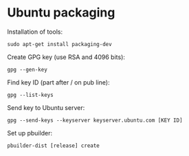 # Ubuntu packaging

Installation of tools:

```
sudo apt-get install packaging-dev
```

Create GPG key (use RSA and 4096 bits):

```
gpg --gen-key
```

Find key ID (part after / on pub line):

```
gpg --list-keys
```

Send key to Ubuntu server:

```
gpg --send-keys --keyserver keyserver.ubuntu.com [KEY ID]
```

Set up pbuilder:

```
pbuilder-dist [release] create
```
